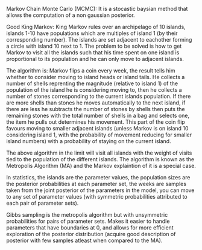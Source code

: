 Markov Chain Monte Carlo (MCMC):
It is a stocastic baysian method that allows the computation of a non gaussian posterior.

Good King Markov:
King Markov rules over an archipelago of 10 islands, islands 1-10 have populations which are multiples of island 1 (by their corresponding number). The islands are set adjacent to eachother forming a circle with island 10 next to 1. The problem to be solved is how to get Markov to visit all the islands such that his time spent on one island is proportional to its population and he can only move to adjacent islands.

The algorithm is:
Markov flips a coin every week, the result tells him whether to consider moving to island heads or island tails. He collects a number of shells reprenting the magnitude (relative to island 1) of the population of the island he is considering moving to, then he collects a number of stones corresponding to the current islands population. If there are more shells than stones he moves automatically to the next island, if there are less he subtracts the number of stones by shells then puts the remaining stones with the total number of shells in a bag and selects one, the item he pulls out determines his movement. This part of the coin flip favours moving to smaller adjacent islands (unless Markov is on island 10 considering island 1, with the probability of movement reducing for smaller island numbers) with a probability of staying on the current island.

The above algorithm in the limit will visit all islands with the weight of visits tied to the population of the different islands. The algorithm is known as the Metropolis Algorithm (MA) and the Markov explaintion of it is a special case. 

In statistics, the islands are the parameter values, the population sizes are the posterior probabilities at each parameter set, the weeks are samples taken from the joint posterior of the parameters in the model, you can move to any set of parameter values (with symmetric probabilities attributed to each pair of parameter sets).

Gibbs sampling is the metropolis algorithm but with unsymmetric probabilities for pairs of parameter sets. Makes it easier to handle parameters that have boundaries at 0, and allows for more efficient exploration of the posterior distribution (acquire good description of posterior with few samples atleast when compared to the MA).
